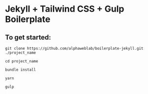 # Jekyll + Tailwind CSS + Gulp Boilerplate

## To get started:

`git clone https://github.com/alphaweblab/boilerplate-jekyll.git ./project_name`

`cd project_name`

`bundle install`

`yarn`

`gulp`